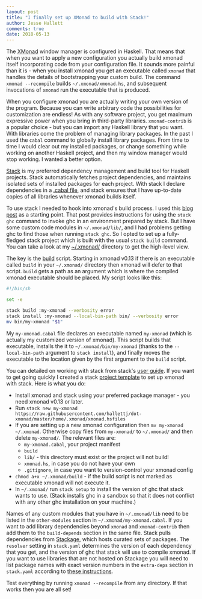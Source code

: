 ```yaml
---
layout: post
title: "I finally set up XMonad to build with Stack!"
author: Jesse Hallett
comments: true
date: 2018-05-13
---
```


The [XMonad][] window manager is configured in Haskell.
That means that when you want to apply a new configuration you actually build
xmonad itself incorporating code from your configuration file.
It sounds more painful than it is -
when you install xmonad you get an executable called `xmonad` that handles the
details of bootstrapping your custom build.
The command `xmonad --recompile` builds `~/.xmonad/xmonad.hs`,
and subsequent invocations of `xmonad` run the executable that is produced.

When you configure xmonad you are actually writing your own version of the
program.
Because you can write arbitrary code the possibilities for customization are
endless!
As with any software project,
you get maximum expressive power when you bring in third-party libraries.
`xmonad-contrib` is a popular choice -
but you can import any Haskell library that you want.
With libraries come the problem of managing library packages.
In the past I used the `cabal` command to globally install library packages.
From time to time I would clear out my installed packages,
or change something while working on another Haskell project,
and then my window manager would stop working.
I wanted a better option.

<!-- more -->

[Stack][] is my preferred dependency management and build tool for Haskell
projects.
Stack automatically fetches project dependencies,
and maintains isolated sets of installed packages for each project.
With stack I declare dependencies in a [.cabal file][my-xmonad],
and stack ensures that I have up-to-date copies of all libraries whenever
xmonad builds itself.

To use stack I needed to hook into xmonad's build process.
I used this [blog post][] as a starting point.
That post provides instructions for using the `stack ghc` command to invoke ghc
in an environment prepared by stack.
But I have some custom code modules in `~/.xmonad/lib/`,
and I had problems getting ghc to find those when running `stack ghc`.
So I opted to set up a fully-fledged stack project which is built with the
usual `stack build` command.
You can take a look at my [~/.xmonad/][.xmonad] directory to get the high-level view.

The key is the [build][] script.
Starting in xmonad v0.13 if there is an executable called `build` in your
`~/.xmonad/` directory then xmonad will defer to that script.
`build` gets a path as an argument which is where the compiled xmonad executable
should be placed.
My script looks like this:

```sh
#!/bin/sh

set -e

stack build :my-xmonad --verbosity error
stack install :my-xmonad --local-bin-path bin/ --verbosity error
mv bin/my-xmonad "$1"
```

My `my-xmonad.cabal` file declares an executable named `my-xmonad`
(which is actually my customized version of xmonad).
This script builds that executable,
installs the it to `~/.xmonad/bin/my-xmonad`
(thanks to the `--local-bin-path` argument to `stack install`),
and finally moves the executable to the location given by the first argument to
the `build` script.

You can detailed on working with stack from stack's [user guide][].
If you want to get going quickly I created a stack [project template][] to set
up xmonad with stack.
Here is what you do:

- Install xmonad and stack using your preferred package manager - you need xmonad v0.13 or later.
- Run `stack new my-xmonad https://raw.githubusercontent.com/hallettj/dot-xmonad/master/home/.xmonad/xmonad.hsfiles`
- If you are setting up a new xmonad configuration then `mv my-xmonad ~/.xmonad`. Otherwise copy files from `my-xmonad/` to `~/.xmonad/` and then delete `my-xmonad/`. The relevant files are:
  - `my-xmonad.cabal`, your project manifest
  - `build`
  - `lib/` - this directory must exist or the project will not build!
  - `xmonad.hs`, in case you do not have your own
  - `.gitignore`, in case you want to version-control your xmonad config
- `chmod a+x ~/.xmonad/build` - if the build script is not marked as executable xmonad will not execute it.
- In `~/.xmonad/` run `stack setup` to install the version of ghc that stack wants to use. (Stack installs ghc in a sandbox so that it does not conflict with any other ghc installation on your machine.)

Names of any custom modules that you have in `~/.xmonad/lib` need to be listed in the `other-modules` section in `~/.xmonad/my-xmonad.cabal`.
If you want to add library dependencies beyond `xmonad` and `xmonad-contrib`
then add them to the `build-depends` section in the same file.
Stack pulls dependencies from [Stackage][],
which hosts curated sets of packages.
The `resolver` setting in `stack.yaml` determines the version of each
dependency that you get,
and the version of ghc that stack will use to compile xmonad.
If you want to use libraries that are not hosted on Stackage you will need to
list package names with exact version numbers in the `extra-deps` section in
`stack.yaml` according to [these instructions][extra-deps].

Test everything by running `xmonad --recompile` from any directory.
If that works then you are all set!

[Stack]: https://docs.haskellstack.org/en/stable/README/
[XMonad]: http://xmonad.org/
[my-xmonad]: https://github.com/hallettj/dot-xmonad/blob/master/home/.xmonad/my-xmonad.cabal
[blog post]: http://brianbuccola.com/how-to-install-xmonad-and-xmobar-via-stack/
[.xmonad]: https://github.com/hallettj/dot-xmonad/tree/master/home/.xmonad
[build]: https://github.com/hallettj/dot-xmonad/blob/master/home/.xmonad/build
[user guide]: https://docs.haskellstack.org/en/stable/GUIDE/
[project template]: https://raw.githubusercontent.com/hallettj/dot-xmonad/master/home/.xmonad/xmonad.hsfiles
[Stackage]: https://www.stackage.org/
[extra-deps]: https://docs.haskellstack.org/en/stable/GUIDE/#extra-deps

